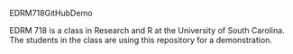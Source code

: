 EDRM718GitHubDemo

EDRM 718 is a class in Research and R at the University of South Carolina. 
The students in the class are using this repository for a demonstration.
